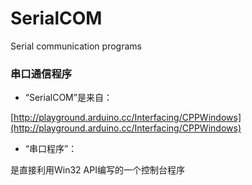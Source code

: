 SerialCOM
=========

Serial communication programs

### 串口通信程序

- “SerialCOM”是来自： 

[http://playground.arduino.cc/Interfacing/CPPWindows](http://playground.arduino.cc/Interfacing/CPPWindows)

- “串口程序”：

是直接利用Win32 API编写的一个控制台程序